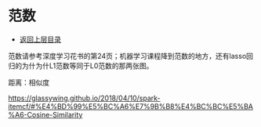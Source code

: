 # 范数

* [返回上层目录](../linear-algebra.md)



范数请参考深度学习花书的第24页；机器学习课程降到范数的地方，还有lasso回归的为什为什L1范数等同于L0范数的那两张图。





距离：相似度

https://glassywing.github.io/2018/04/10/spark-itemcf/#%E4%BD%99%E5%BC%A6%E7%9B%B8%E4%BC%BC%E5%BA%A6-Cosine-Similarity
